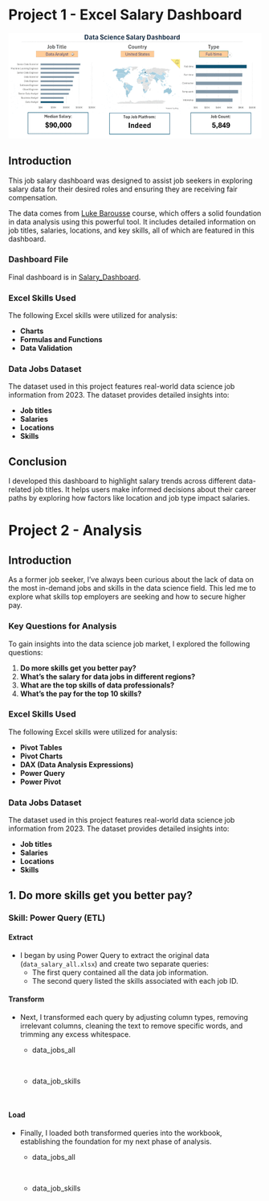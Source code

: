 # Project 1 - Excel Salary Dashboard

![1_Salary_Dashboard.png](/0_Resources/Datasets/Images/1_Salary_Dashboard_Final_Dashboard.gif)

## Introduction

This job salary dashboard was designed to assist job seekers in exploring salary data for their desired roles and ensuring they are receiving fair compensation.

The data comes from [Luke Barousse](https://www.lukebarousse.com/) course, which offers a solid foundation in data analysis using this powerful tool. It includes detailed information on job titles, salaries, locations, and key skills, all of which are featured in this dashboard.

### Dashboard File
Final dashboard is in [Salary_Dashboard](Project_1-Dashboard/Salary_Dashboard.xlsx).

### Excel Skills Used

The following Excel skills were utilized for analysis:

- **Charts**
- **Formulas and Functions**
- **Data Validation**

### Data Jobs Dataset

The dataset used in this project features real-world data science job information from 2023. The dataset provides detailed insights into:

- **Job titles**
- **Salaries**
- **Locations**
- **Skills**

## Conclusion

I developed this dashboard to highlight salary trends across different data-related job titles. It helps users make informed decisions about their career paths by exploring how factors like location and job type impact salaries.

# Project 2 - Analysis

## Introduction

As a former job seeker, I’ve always been curious about the lack of data on the most in-demand jobs and skills in the data science field. This led me to explore what skills top employers are seeking and how to secure higher pay.

### Key Questions for Analysis

To gain insights into the data science job market, I explored the following questions:

1. **Do more skills get you better pay?**
2. **What’s the salary for data jobs in different regions?**
3. **What are the top skills of data professionals?**
4. **What’s the pay for the top 10 skills?**

### Excel Skills Used

The following Excel skills were utilized for analysis:

- **Pivot Tables**
- **Pivot Charts**
- **DAX (Data Analysis Expressions)**
- **Power Query**
- **Power Pivot**

### Data Jobs Dataset

The dataset used in this project features real-world data science job information from 2023. The dataset provides detailed insights into:

- **Job titles**
- **Salaries**
- **Locations**
- **Skills**

## 1. Do more skills get you better pay?

### Skill: Power Query (ETL)

#### Extract

- I began by using Power Query to extract the original data (`data_salary_all.xlsx`) and create two separate queries:
    - The first query contained all the data job information.
    - The second query listed the skills associated with each job ID.

#### Transform

- Next, I transformed each query by adjusting column types, removing irrelevant columns, cleaning the text to remove specific words, and trimming any excess whitespace.
    - data_jobs_all

        ![]()

    - data_job_skills

        ![]()

#### Load

- Finally, I loaded both transformed queries into the workbook, establishing the foundation for my next phase of analysis.
    - data_jobs_all

        ![]()

    - data_job_skills

        ![]()

